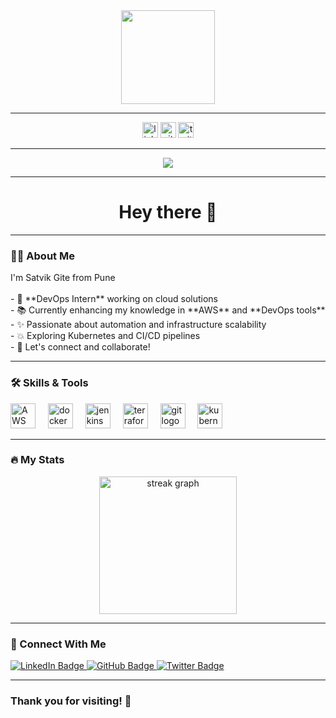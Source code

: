 <div align="center">
  <img height="150" src="https://camo.githubusercontent.com/62da68eb62b1e5f175f7d1f0191dd89a653d7908feb22d37d4a0ab07365d6791/68747470733a2f2f6d656469612e67697068792e636f6d2f6d656469612f4d3967624264396e6244724f5475314d71782f67697068792e676966"  />
</div>

---

<div align="center">
  <img src="https://img.shields.io/static/v1?message=LinkedIn&logo=linkedin&label=&color=0077B5&logoColor=white&labelColor=&style=for-the-badge" height="25" alt="linkedin logo"  />
  <img src="https://img.shields.io/static/v1?message=GitHub&logo=github&label=&color=181717&logoColor=white&labelColor=&style=for-the-badge" height="25" alt="github logo"  />
  <img src="https://img.shields.io/static/v1?message=Twitter&logo=twitter&label=&color=1DA1F2&logoColor=white&labelColor=&style=for-the-badge" height="25" alt="twitter logo"  />
</div>

---

<div align="center">
  <img src="https://visitor-badge.laobi.icu/badge?page_id=[YourGitHubUsername].profile&" />
</div>

---

<h1 align="center">Hey there 👋</h1>

---

<h3 align="left">👩‍💻 About Me</h3>

<p align="left">I'm Satvik Gite from Pune <br><br>- 🔫 **DevOps Intern** working on cloud solutions <br>- 📚 Currently enhancing my knowledge in **AWS** and **DevOps tools** <br>- ✨ Passionate about automation and infrastructure scalability <br>- 💥 Exploring Kubernetes and CI/CD pipelines <br>- 🚀 Let's connect and collaborate!</p>

---

<h3 align="left">🛠️ Skills & Tools</h3>

<div align="left">
  <img src="https://cdn.jsdelivr.net/gh/devicons/devicon/icons/amazonwebservices/amazonwebservices-original-wordmark.svg" height="40" alt="AWS logo" />
  <img width="12" />
  <img src="https://cdn.jsdelivr.net/gh/devicons/devicon/icons/docker/docker-original.svg" height="40" alt="docker logo" />
  <img width="12" />
  <img src="https://cdn.jsdelivr.net/gh/devicons/devicon/icons/jenkins/jenkins-original.svg" height="40" alt="jenkins logo" />
  <img width="12" />
  <img src="https://cdn.jsdelivr.net/gh/devicons/devicon/icons/terraform/terraform-original.svg" height="40" alt="terraform logo" />
  <img width="12" />
  <img src="https://cdn.jsdelivr.net/gh/devicons/devicon/icons/git/git-original.svg" height="40" alt="git logo" />
  <img width="12" />
  <img src="https://cdn.jsdelivr.net/gh/devicons/devicon/icons/kubernetes/kubernetes-plain.svg" height="40" alt="kubernetes logo" />
</div>

---

<h3 align="left">🔥 My Stats</h3>

<div align="center">
  <img src="https://streak-stats.demolab.com?user=[YourGitHubUsername]&locale=en&mode=daily&theme=dark&hide_border=false&border_radius=5&order=3" height="220" alt="streak graph"  />
</div>

---

<h3 align="left">📡 Connect With Me</h3>

<div align="left">
  <a href="https://www.linkedin.com/in/[YourLinkedInUsername]/" target="_blank">
    <img src="https://img.shields.io/badge/LinkedIn-0077B5?style=for-the-badge&logo=linkedin&logoColor=white" alt="LinkedIn Badge"/>
  </a>
  <a href="https://github.com/[YourGitHubUsername]" target="_blank">
    <img src="https://img.shields.io/badge/GitHub-181717?style=for-the-badge&logo=github&logoColor=white" alt="GitHub Badge"/>
  </a>
  <a href="https://twitter.com/[YourTwitterUsername]" target="_blank">
    <img src="https://img.shields.io/badge/Twitter-1DA1F2?style=for-the-badge&logo=twitter&logoColor=white" alt="Twitter Badge"/>
  </a>
</div>

---

### Thank you for visiting! 🚀
